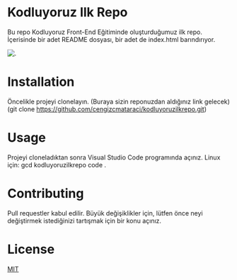# Kodluyoruz Ilk Repo
Bu repo Kodluyoruz Front-End Eğitiminde oluşturduğumuz ilk repo. İçerisinde bir adet README dosyası, bir adet de index.html barındırıyor.

![.](https://sivilalan.com/wp-content/uploads/2019/03/27971846_748761281998348_2999043640998413504_n.png)

# Installation
Öncelikle projeyi clonelayın. (Buraya sizin reponuzdan aldığınız link gelecek)
(git clone https://github.com/cengizcmataraci/kodluyoruzilkrepo.git)

# Usage
Projeyi cloneladıktan sonra Visual Studio Code programında açınız.
Linux için:
gcd kodluyoruzilkrepo
code .

# Contributing
Pull requestler kabul edilir. Büyük değişiklikler için, lütfen önce neyi değiştirmek istediğinizi tartışmak için bir konu açınız.

# License

[MIT](https://choosealicense.com/licenses/mit/)

